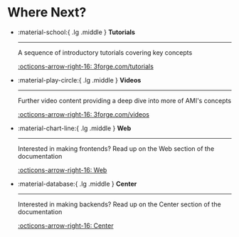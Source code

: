 # Where Next?

<div class="grid cards" markdown>

-   :material-school:{ .lg .middle } __Tutorials__

    ---

    A sequence of introductory tutorials covering key concepts

    [:octicons-arrow-right-16: 3forge.com/tutorials](https://3forge.com/tutorials.htm)

-   :material-play-circle:{ .lg .middle } __Videos__

    ---

    Further video content providing a deep dive into more of AMI's concepts

    [:octicons-arrow-right-16: 3forge.com/videos](https://3forge.com/videos.htm)
    
-   :material-chart-line:{ .lg .middle } __Web__

    ---

    Interested in making frontends? Read up on the Web section of the documentation

    [:octicons-arrow-right-16: Web](../web/index.md)

-   :material-database:{ .lg .middle } __Center__

    ---

    Interested in making backends? Read up on the Center section of the documentation

    [:octicons-arrow-right-16: Center](../center/index.md)

</div>